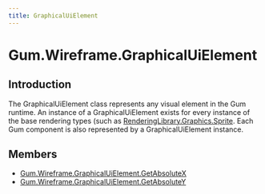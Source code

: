 ```yaml
---
title: GraphicalUiElement
---
```


# Gum.Wireframe.GraphicalUiElement

## Introduction

The GraphicalUiElement class represents any visual element in the Gum runtime. An instance of a GraphicalUiElement exists for every instance of the base rendering types \(such as [RenderingLibrary.Graphics.Sprite](https://github.com/vchelaru/Gum/tree/8c293a405185cca0e819b810220de684b436daf9/docs/Gum%20Code%20Reference/RenderingLibrary.Graphics.Sprite). Each Gum component is also represented by a GraphicalUiElement instance.

## Members

* [Gum.Wireframe.GraphicalUiElement.GetAbsoluteX](https://github.com/vchelaru/Gum/tree/8c293a405185cca0e819b810220de684b436daf9/docs/Gum%20Code%20Reference/Gum.Wireframe.GraphicalUiElement.GetAbsoluteX)
* [Gum.Wireframe.GraphicalUiElement.GetAbsoluteY](https://github.com/vchelaru/Gum/tree/8c293a405185cca0e819b810220de684b436daf9/docs/Gum%20Code%20Reference/Gum.Wireframe.GraphicalUiElement.GetAbsoluteY)


